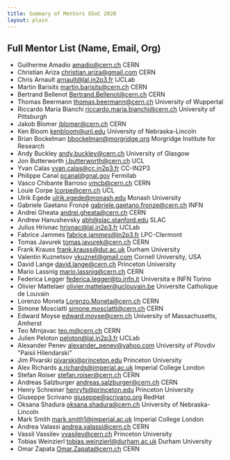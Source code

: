 ```yaml
---
title: Summary of Mentors GSoC 2020
layout: plain
---
```


## Full Mentor List (Name, Email, Org)

* Guilherme Amadio [amadio@cern.ch](mailto:amadio@cern.ch) CERN
* Christian Ariza [christian.ariza@gmail.com](mailto:christian.ariza@gmail.com) CERN
* Chris Arnault [arnault@lal.in2p3.fr](mailto:arnault@lal.in2p3.fr) IJCLab
* Martin Barisits [martin.barisits@cern.ch](mailto:martin.barisits@cern.ch) CERN
* Bertrand Bellenot [Bertrand.Bellenot@cern.ch](mailto:Bertrand.Bellenot@cern.ch) CERN
* Thomas Beermann [thomas.beermann@cern.ch](mailto:thomas.beermann@cern.ch) University of Wuppertal
* Riccardo Maria Bianchi [riccardo.maria.bianchi@cern.ch](mailto:riccardo.maria.bianchi@cern.ch) University of Pittsburgh
* Jakob Blomer [jblomer@cern.ch](mailto:jblomer@cern.ch) CERN
* Ken Bloom [kenbloom@unl.edu](mailto:kenbloom@unl.edu) University of Nebraska-Lincoln
* Brian Bockelman [bbockelman@morgridge.org](mailto:bbockelman@morgridge.org) Morgridge Institute for Research
* Andy Buckley [andy.buckley@cern.ch](mailto:andy.buckley@cern.ch) University of Glasgow
* Jon Butterworth [j.butterworth@cern.ch](mailto:j.butterworth@cern.ch) UCL
* Yvan Calas [yvan.calas@cc.in2p3.fr](mailto:yvan.calas@cc.in2p3.fr) CC-IN2P3
* Philippe Canal [pcanal@gnal.gov](mailto:pcanal@gnal.gov) Fermilab
* Vasco Chibante Barroso [vmcb@cern.ch](mailto:vmcb@cern.ch) CERN
* Louie Corpe [lcorpe@cern.ch](mailto:lcorpe@cern.ch) UCL
* Ulrik Egede [ulrik.egede@monash.edu](mailto:ulrik.egede@monash.edu) Monash University
* Gabriele Gaetano Fronzé [gabriele.gaetano.fronze@cern.ch](mailto:gabriele.gaetano.fronze@cern.ch) INFN
* Andrei Gheata [andrei.gheata@cern.ch](mailto:andrei.gheata@cern.ch) CERN
* Andrew Hanushevsky [abh@slac.stanford.edu](mailto:abh@slac.stanford.edu) SLAC
* Julius Hrivnac [hrivnac@lal.in2p3.fr](mailto:hrivnac@lal.in2p3.fr) IJCLab
* Fabrice Jammes [fabrice.jammes@in2p3.fr](mailto:fabrice.jammes@in2p3.fr) LPC-Clermont
* Tomas Javurek [tomas.javurek@cern.ch](tomas.javurek@cern.ch) CERN
* Frank Krauss [frank.krauss@dur.ac.uk](mailto:frank.krauss@dur.ac.uk) Durham University
* Valentin Kuznetsov [vkuznet@gmail.com](mailto:vkuznet@gmail.com) Cornell University, USA
* David Lange [david.lange@cern.ch](mailto:david.lange@cern.ch) Princeton University
* Mario Lassnig [mario.lassnig@cern.ch](mailto:mario.lassnig@cern.ch) CERN
* Federica Legger [federica.legger@to.infn.it](mailto:federica.legger@to.infn.it) Universita e INFN Torino
* Olivier Mattelaer [olivier.mattelaer@uclouvain.be](mailto:olivier.mattelaer@uclouvain.be) Universite Catholique de Louvain
* Lorenzo Moneta [Lorenzo.Moneta@cern.ch](mailto:Lorenzo.Moneta@cern.ch) CERN
* Simone Mosciatti [simone.mosciatti@cern.ch](mailto:simone.mosciatti@cern.ch) CERN
* Edward Moyse [edward.moyse@cern.ch](mailto:edward.moyse@cern.ch) University of Massachusetts, Amherst
* Teo Mrnjavac [teo.m@cern.ch](mailto:teo.m@cern.ch) CERN
* Julien Peloton [peloton@lal.in2p3.fr](mailto:peloton@lal.in2p3.fr) IJCLab
* Alexander Penev [alexander_penev@yahoo.com](mailto:alexander_penev@yahoo.com) University of Plovdiv "Paisii Hilendarski"
* Jim Pivarski [pivarski@princeton.edu](mailto:pivarski@princeton.edu) Princeton University
* Alex Richards [a.richards@imperial.ac.uk](mailto:a.richards@imperial.ac.uk) Imperial College London
* Stefan Roiser [stefan.roiser@cern.ch](mailto:stefan.roiser@cern.ch) CERN
* Andreas Salzburger [andreas.salzburger@cern.ch](mailto:andreas.salzburger@cern.ch) CERN
* Henry Schreiner [henryfs@princeton.edu](mailto:henryfs@princeton.edu) Princeton University
* Giuseppe Scrivano [giuseppe@scrivano.org](mailto:giuseppe@scrivano.org) RedHat
* Oksana Shadura [oksana.shadura@cern.ch](mailto:oksana.shadura@cern.ch) University of Nebraska-Lincoln
* Mark Smith [mark.smith1@imperial.ac.uk](mailto:mark.smith1@imperial.ac.uk) Imperial College London
* Andrea Valassi [andrea.valassi@cern.ch](mailto:andrea.valassi@cern.ch) CERN
* Vassil Vassilev [vvasilev@cern.ch](mailto:vvasilev@cern.ch) Princeton University
* Tobias Weinzierl [tobias.weinzierl@durham.ac.uk](mailto:tobias.weinzierl@durham.ac.uk) Durham University
* Omar Zapata [Omar.Zapata@cern.ch](mailto:Omar.Zapata@cern.ch) CERN
